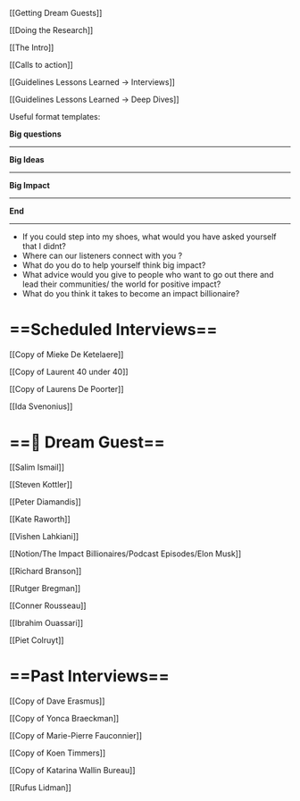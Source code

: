 [[Getting Dream Guests]]

[[Doing the Research]]

[[The Intro]]

[[Calls to action]]

[[Guidelines Lessons Learned → Interviews]]

[[Guidelines Lessons Learned → Deep Dives]]

Useful format templates:

**Big questions**

---

**Big Ideas**

---

**Big Impact**

---

**End**

---

- If you could step into my shoes, what would you have asked yourself that I didnt?
- Where can our listeners connect with you ?
- What do you do to help yourself think big impact?
- What advice would you give to people who want to go out there and lead their communities/ the world for positive impact?
- What do you think it takes to become an impact billionaire?

  

# ==Scheduled Interviews==

[[Copy of Mieke De Ketelaere]]

[[Copy of Laurent 40 under 40]]

[[Copy of Laurens De Poorter]]

[[Ida Svenonius]]

# ==💭 Dream Guest==

[[Salim Ismail]]

[[Steven Kottler]]

[[Peter Diamandis]]

[[Kate Raworth]]

[[Vishen Lahkiani]]

[[Notion/The Impact Billionaires/Podcast Episodes/Elon Musk]]

[[Richard Branson]]

[[Rutger Bregman]]

[[Conner Rousseau]]

[[Ibrahim Ouassari]]

[[Piet Colruyt]]

# ==Past Interviews==

[[Copy of Dave Erasmus]]

[[Copy of Yonca Braeckman]]

[[Copy of Marie-Pierre Fauconnier]]

[[Copy of Koen Timmers]]

[[Copy of Katarina Wallin Bureau]]

[[Rufus Lidman]]